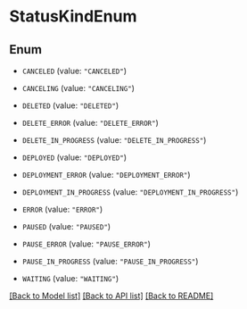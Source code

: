 # StatusKindEnum

## Enum


* `CANCELED` (value: `"CANCELED"`)

* `CANCELING` (value: `"CANCELING"`)

* `DELETED` (value: `"DELETED"`)

* `DELETE_ERROR` (value: `"DELETE_ERROR"`)

* `DELETE_IN_PROGRESS` (value: `"DELETE_IN_PROGRESS"`)

* `DEPLOYED` (value: `"DEPLOYED"`)

* `DEPLOYMENT_ERROR` (value: `"DEPLOYMENT_ERROR"`)

* `DEPLOYMENT_IN_PROGRESS` (value: `"DEPLOYMENT_IN_PROGRESS"`)

* `ERROR` (value: `"ERROR"`)

* `PAUSED` (value: `"PAUSED"`)

* `PAUSE_ERROR` (value: `"PAUSE_ERROR"`)

* `PAUSE_IN_PROGRESS` (value: `"PAUSE_IN_PROGRESS"`)

* `WAITING` (value: `"WAITING"`)


[[Back to Model list]](../README.md#documentation-for-models) [[Back to API list]](../README.md#documentation-for-api-endpoints) [[Back to README]](../README.md)


